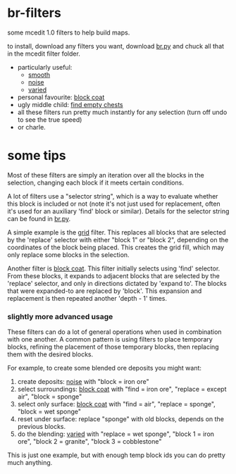 # br-filters

some mcedit 1.0 filters to help build maps.

to install, download any filters you want, download [br.py](./br.py) and chuck
all that in the mcedit filter folder.

- particularly useful:
    - [smooth](./smooth.py)
    - [noise](./noise.py)
    - [varied](./varied.py)
- personal favourite: [block coat](./block_coat.py)
- ugly middle child: [find empty chests](./find_empty_chests.py)
- all these filters run pretty much instantly for any selection (turn off undo to
        see the true speed)
- or charle.

# some tips

Most of these filters are simply an iteration over all the blocks in the
selection, changing each block if it meets certain conditions.

A lot of filters use a "selector string", which is a way to evaluate whether this
block is included or not (note it's not just used for replacement, often it's
used for an auxiliary 'find' block or similar). Details for the selector string
can be found in [br.py](./br.py).

A simple example is the [grid](./grid.py) filter. This replaces all blocks that
are selected by the 'replace' selector with either "block 1" or "block 2",
depending on the coordinates of the block being placed. This creates the grid
fill, which may only replace some blocks in the selection.

Another filter is [block coat](./block_coat.py). This filter initially selects
using 'find' selector. From these blocks, it expands to adjacent blocks that are
selected by the 'replace' selector, and only in directions dictated by 'expand
to'. The blocks that were expanded-to are replaced by 'block'. This expansion and
replacement is then repeated another 'depth - 1' times.

### slightly more advanced usage

These filters can do a lot of general operations when used in combination with
one another. A common pattern is using filters to place temporary blocks,
refining the placement of those temporary blocks, then replacing them with the
desired blocks.

For example, to create some blended ore deposits you might want:

1. create deposits: [noise](./noise.py) with "block = iron ore"
2. select surroundings: [block coat](./block_coat.py) with "find = iron ore",
        "replace = except air", "block = sponge"
3. select only surface: [block coat](./block_coat.py) with "find = air", "replace
        = sponge", "block = wet sponge"
4. reset under surface: replace "sponge" with old blocks, depends on the previous
        blocks.
5. do the blending: [varied](./varied.py) with "replace = wet sponge", "block 1 =
        iron ore", "block 2 = granite", "block 3 = cobblestone"

This is just one example, but with enough temp block ids you can do pretty much
anything.
